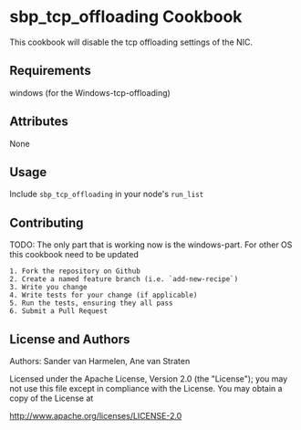 sbp_tcp_offloading Cookbook
===========================
This cookbook will disable the tcp offloading settings of the NIC.


Requirements
------------
windows (for the Windows-tcp-offloading)


Attributes
----------
None


Usage
-----
Include `sbp_tcp_offloading` in your node's `run_list`


Contributing
------------
TODO: The only part that is working now is the windows-part. For other OS this cookbook need to be updated

	1. Fork the repository on Github
	2. Create a named feature branch (i.e. `add-new-recipe`)
	3. Write you change
	4. Write tests for your change (if applicable)
	5. Run the tests, ensuring they all pass
	6. Submit a Pull Request


License and Authors
-------------------
Authors: Sander van Harmelen, Ane van Straten

Licensed under the Apache License, Version 2.0 (the "License"); you may not use this file except in compliance with the License. You may obtain a copy of the License at

http://www.apache.org/licenses/LICENSE-2.0
